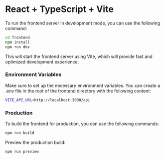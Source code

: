 # React + TypeScript + Vite

To run the frontend server in development mode, you can use the following command:
```sh
cd frontend
npm install
npm run dev
```

This will start the frontend server using Vite, which will provide fast and optimized development experience.

### Environment Variables
Make sure to set up the necessary environment variables. You can create a .env file in the root of the frontend directory with the following content:

```sh
VITE_API_URL=http://localhost:3000/api
```

### Production
To build the frontend for production, you can use the following commands:

```sh
npm run build
```

Preview the production build:

```sh
npm run preview
```
